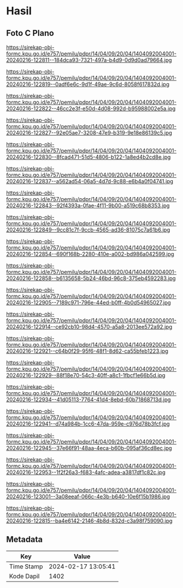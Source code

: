 # Hasil

## Foto C Plano

https://sirekap-obj-formc.kpu.go.id/e757/pemilu/pdpr/14/04/09/20/04/1404092004001-20240216-122811--184dca93-7321-497a-b4d9-0d9d0ad79664.jpg

https://sirekap-obj-formc.kpu.go.id/e757/pemilu/pdpr/14/04/09/20/04/1404092004001-20240216-122819--0adf6e6c-9d1f-49ae-9c6d-8058f617832d.jpg

https://sirekap-obj-formc.kpu.go.id/e757/pemilu/pdpr/14/04/09/20/04/1404092004001-20240216-122822--46cc2e3f-e50d-4d08-992d-b95988002e5a.jpg

https://sirekap-obj-formc.kpu.go.id/e757/pemilu/pdpr/14/04/09/20/04/1404092004001-20240216-122827--92e05ae7-3208-47e9-b319-9e18e86139c5.jpg

https://sirekap-obj-formc.kpu.go.id/e757/pemilu/pdpr/14/04/09/20/04/1404092004001-20240216-122830--8fcad471-51d5-4806-b122-1a8ed4b2cd8e.jpg

https://sirekap-obj-formc.kpu.go.id/e757/pemilu/pdpr/14/04/09/20/04/1404092004001-20240216-122837--a562ad54-06a5-4d7d-9c88-e6b4a0f04741.jpg

https://sirekap-obj-formc.kpu.go.id/e757/pemilu/pdpr/14/04/09/20/04/1404092004001-20240216-122843--92f4393a-0fae-4f11-9b00-a519c68b8353.jpg

https://sirekap-obj-formc.kpu.go.id/e757/pemilu/pdpr/14/04/09/20/04/1404092004001-20240216-122849--9cc81c7f-9ccb-4565-ad36-81075c7a61b6.jpg

https://sirekap-obj-formc.kpu.go.id/e757/pemilu/pdpr/14/04/09/20/04/1404092004001-20240216-122854--690f168b-2280-410e-a002-bd986a042599.jpg

https://sirekap-obj-formc.kpu.go.id/e757/pemilu/pdpr/14/04/09/20/04/1404092004001-20240216-122858--b6135658-5b24-46bd-96c8-375eb4592283.jpg

https://sirekap-obj-formc.kpu.go.id/e757/pemilu/pdpr/14/04/09/20/04/1404092004001-20240216-122905--7189c971-796e-44ed-b0ff-4b0d54965027.jpg

https://sirekap-obj-formc.kpu.go.id/e757/pemilu/pdpr/14/04/09/20/04/1404092004001-20240216-122914--ce92cb10-98d4-4570-a5a8-2013ee572a92.jpg

https://sirekap-obj-formc.kpu.go.id/e757/pemilu/pdpr/14/04/09/20/04/1404092004001-20240216-122921--c64b0f29-95f6-48f1-8d62-ca55bfeb1223.jpg

https://sirekap-obj-formc.kpu.go.id/e757/pemilu/pdpr/14/04/09/20/04/1404092004001-20240216-122929--88f18e70-54c3-40ff-a8c1-1fbcf1e66b5d.jpg

https://sirekap-obj-formc.kpu.go.id/e757/pemilu/pdpr/14/04/09/20/04/1404092004001-20240216-122934--41d05113-7764-41d4-8ebd-60b71868713d.jpg

https://sirekap-obj-formc.kpu.go.id/e757/pemilu/pdpr/14/04/09/20/04/1404092004001-20240216-122941--d74a984b-1cc6-47da-959e-c976d78b3fcf.jpg

https://sirekap-obj-formc.kpu.go.id/e757/pemilu/pdpr/14/04/09/20/04/1404092004001-20240216-122945--37e66f91-48aa-4eca-b60b-095af36cd8ec.jpg

https://sirekap-obj-formc.kpu.go.id/e757/pemilu/pdpr/14/04/09/20/04/1404092004001-20240216-122953--1f2f26a3-f683-4afc-adea-a3817df1c82c.jpg

https://sirekap-obj-formc.kpu.go.id/e757/pemilu/pdpr/14/04/09/20/04/1404092004001-20240216-123001--3a08eeaf-066c-4e3b-b640-10e6f15b1986.jpg

https://sirekap-obj-formc.kpu.go.id/e757/pemilu/pdpr/14/04/09/20/04/1404092004001-20240216-122815--ba4e6142-2146-4b8d-832d-c3a98f759090.jpg


## Metadata

| Key        | Value               |
| ---------- | ------------------- |
| Time Stamp | 2024-02-17 13:05:41 |
| Kode Dapil | 1402                |



